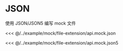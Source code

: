 # JSON

使用 JSON/JSON5 编写 mock 文件

<<< @/../example/mock/file-extension/api.mock.json

<<< @/../example/mock/file-extension/api.mock.json5
